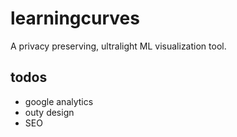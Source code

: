 # learningcurves
A privacy preserving, ultralight ML visualization tool.

## todos
- google analytics
- outy design
- SEO
